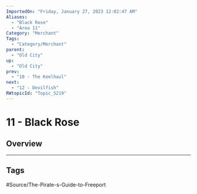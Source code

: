 ```yaml
---
ImportedOn: "Friday, January 27, 2023 12:02:47 AM"
Aliases:
  - "Black Rose"
  - "Area 11"
Category: "Merchant"
Tags:
  - "Category/Merchant"
parent:
  - "Old City"
up:
  - "Old City"
prev:
  - "10 - The Keelhaul"
next:
  - "12 - Devilfish"
RWtopicId: "Topic_5219"
---
```

# 11 - Black Rose
## Overview

---
## Tags
#Source/The-Pirate-s-Guide-to-Freeport

